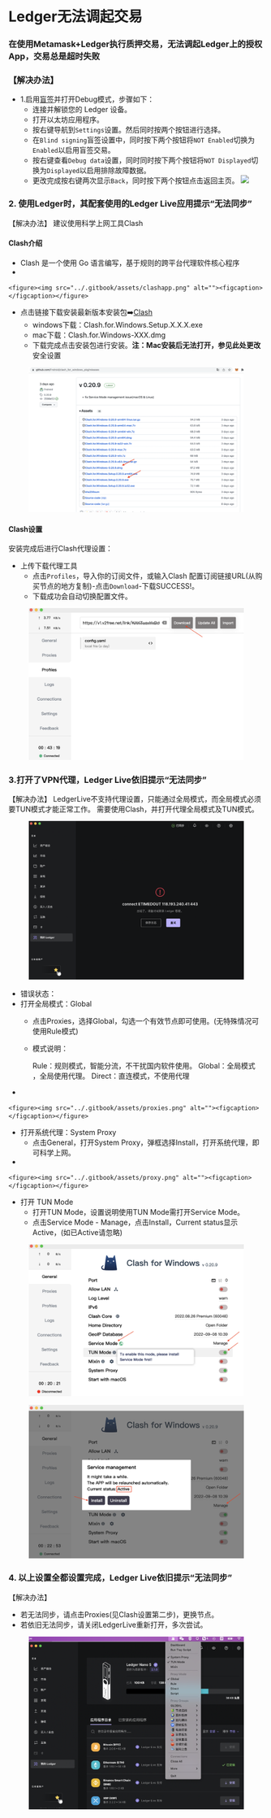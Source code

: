 # Ledger无法调起交易

### 在使用Metamask+Ledger执行质押交易，无法调起Ledger上的授权App，交易总是超时失败

### 【解决办法】

* 1.启用[盲签](https://support.ledger.com/hc/zh-cn/articles/4405481324433-%E5%9C%A8%E4%BB%A5%E5%A4%AA%E5%9D%8A-ETH-%E5%BA%94%E7%94%A8%E7%A8%8B%E5%BA%8F%E4%B8%AD%E5%90%AF%E7%94%A8%E7%9B%B2%E7%AD%BE%E5%90%8D?docs=true)并打开Debug模式，步骤如下：
  * 连接并解锁您的 Ledger 设备。
  * 打开以太坊应用程序。
  * 按右键导航到`Settings`设置。然后同时按两个按钮进行选择。
  * 在`Blind signing`盲签设置中，同时按下两个按钮将`NOT Enabled`切换为`Enabled`以启用盲签交易。
  * 按右键查看`Debug data`设置，同时同时按下两个按钮将`NOT Displayed`切换为`Displayed`以启用排除故障数据。
  * 更改完成按右键两次显示`Back`，同时按下两个按钮点击返回主页。 ![](https://support.ledger.com/hc/article\_attachments/4420181294865/blind\_signing\_eth\_app\_5.gif)

### 2. 使用Ledger时，其配套使用的Ledger Live应用提示“无法同步”

【解决办法】 建议使用科学上网工具Clash

#### Clash介绍

* Clash 是一个使用 Go 语言编写，基于规则的跨平台代理软件核心程序
*

    <figure><img src="../.gitbook/assets/clashapp.png" alt=""><figcaption></figcaption></figure>
* 点击链接下载安装最新版本安装包➡️[Clash](https://github.com/Fndroid/clash\_for\_windows\_pkg/releases)
  * windows下载：Clash.for.Windows.Setup.X.X.X.exe
  * mac下载：Clash.for.Windows-XXX.dmg
  * 下载完成点击安装包进行安装。**注：Mac安装后无法打开，参见此处更改**安全设置&#x20;

<figure><img src="../.gitbook/assets/clash.png" alt=""><figcaption></figcaption></figure>

#### Clash设置

安装完成后进行Clash代理设置：

* 上传下载代理工具
  * 点击`Profiles`，导入你的订阅文件，或输入Clash 配置订阅链接URL(从购买节点的地方复制)-点击`Download`-下载SUCCESS!。
  * 下载成功会自动切换配置文件。

<figure><img src="../.gitbook/assets/url.png" alt=""><figcaption></figcaption></figure>

### 3.打开了VPN代理，Ledger Live依旧提示“无法同步”

【解决办法】 LedgerLive不支持代理设置，只能通过全局模式，而全局模式必须要TUN模式才能正常工作。 需要使用Clash，并打开代理全局模式及TUN模式。

<figure><img src="../.gitbook/assets/ledger.png" alt=""><figcaption></figcaption></figure>

* 错误状态：&#x20;
* 打开全局模式：Global
  * 点击Proxies，选择Global，勾选一个有效节点即可使用。(无特殊情况可使用Rule模式)
  *   模式说明：

      Rule：规则模式，智能分流，不干扰国内软件使用。 Global：全局模式 ，全局使用代理。 Direct：直连模式，不使用代理&#x20;
*

    <figure><img src="../.gitbook/assets/proxies.png" alt=""><figcaption></figcaption></figure>
* 打开系统代理：System Proxy
  * 点击General，打开System Proxy，弹框选择Install，打开系统代理，即可科学上网。&#x20;
*

    <figure><img src="../.gitbook/assets/proxy.png" alt=""><figcaption></figcaption></figure>
* 打开 TUN Mode
  * 打开TUN Mode，设置说明使用TUN Mode需打开Service Mode。
  * 点击Service Mode - Manage，点击Install，Current status显示Active，(如已Active请忽略) &#x20;

<figure><img src="../.gitbook/assets/tun.png" alt=""><figcaption></figcaption></figure>

<figure><img src="../.gitbook/assets/service.png" alt=""><figcaption></figcaption></figure>

### 4. 以上设置全都设置完成，Ledger Live依旧提示“无法同步”

【解决办法】

* 若无法同步，请点击Proxies(见Clash设置第二步)，更换节点。
* 若依旧无法同步，请关闭LedgerLive重新打开，多次尝试。&#x20;

<figure><img src="../.gitbook/assets/success.png" alt=""><figcaption></figcaption></figure>

